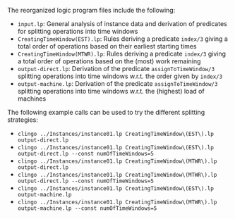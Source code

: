 The reorganized logic program files include the following:

  * `input.lp`: General analysis of instance data and derivation of predicates for splitting operations into time windows
  * `CreatingTimeWindow(EST).lp`: Rules deriving a predicate `index/3` giving a total order of operations based on their earliest starting times
  * `CreatingTimeWindow(MTWR).lp`: Rules deriving a predicate `index/3` giving a total order of operations based on the (most) work remaining
  * `output-direct.lp`: Derivation of the predicate `assignToTimeWindow/3` splitting operations into time windows w.r.t. the order given by `index/3`
  * `output-machine.lp`: Derivation of the predicate `assignToTimeWindow/3` splitting operations into time windows w.r.t. the (highest) load of machines

The following example calls can be used to try the different splitting strategies:

  * `clingo ../Instances/instance01.lp CreatingTimeWindow\(EST\).lp output-direct.lp`
  * `clingo ../Instances/instance01.lp CreatingTimeWindow\(EST\).lp output-direct.lp --const numOfTimeWindows=5`
  * `clingo ../Instances/instance01.lp CreatingTimeWindow\(MTWR\).lp output-direct.lp`
  * `clingo ../Instances/instance01.lp CreatingTimeWindow\(MTWR\).lp output-direct.lp --const numOfTimeWindows=5`
  * `clingo ../Instances/instance01.lp CreatingTimeWindow\(EST\).lp output-machine.lp`
  * `clingo ../Instances/instance01.lp CreatingTimeWindow\(MTWR\).lp output-machine.lp --const numOfTimeWindows=5`

